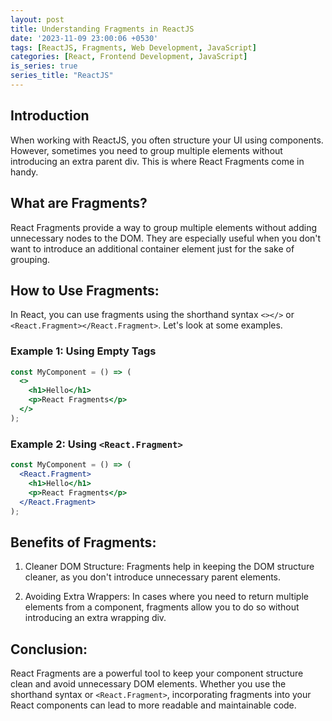 ```yaml
---
layout: post
title: Understanding Fragments in ReactJS
date: '2023-11-09 23:00:06 +0530'
tags: [ReactJS, Fragments, Web Development, JavaScript]
categories: [React, Frontend Development, JavaScript]
is_series: true
series_title: "ReactJS"
---
```


## Introduction

When working with ReactJS, you often structure your UI using components. However, sometimes you need to group multiple elements without introducing an extra parent div. This is where React Fragments come in handy.

## What are Fragments?
React Fragments provide a way to group multiple elements without adding unnecessary nodes to the DOM. They are especially useful when you don't want to introduce an additional container element just for the sake of grouping.

## How to Use Fragments:
In React, you can use fragments using the shorthand syntax `<></>` or `<React.Fragment></React.Fragment>`. Let's look at some examples.

### Example 1: Using Empty Tags
```jsx
const MyComponent = () => (
  <>
    <h1>Hello</h1>
    <p>React Fragments</p>
  </>
);
```

### Example 2: Using `<React.Fragment>`
```jsx
const MyComponent = () => (
  <React.Fragment>
    <h1>Hello</h1>
    <p>React Fragments</p>
  </React.Fragment>
);
```

## Benefits of Fragments:
1. Cleaner DOM Structure: Fragments help in keeping the DOM structure cleaner, as you don't introduce unnecessary parent elements.

2. Avoiding Extra Wrappers: In cases where you need to return multiple elements from a component, fragments allow you to do so without introducing an extra wrapping div.

## Conclusion:
React Fragments are a powerful tool to keep your component structure clean and avoid unnecessary DOM elements. Whether you use the shorthand syntax or `<React.Fragment>`, incorporating fragments into your React components can lead to more readable and maintainable code.
